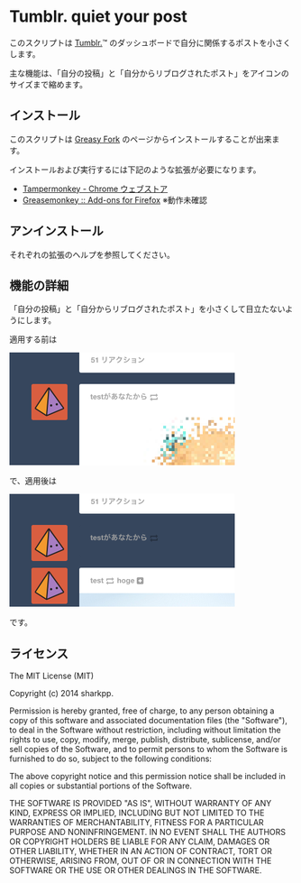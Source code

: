 # Tumblr. quiet your post

このスクリプトは [Tumblr.](https://www.tumblr.com/)™ のダッシュボードで自分に関係するポストを小さくします。

主な機能は、「自分の投稿」と「自分からリブログされたポスト」をアイコンのサイズまで縮めます。

## インストール

このスクリプトは [Greasy Fork](https://greasyfork.org/ja/scripts/6721-tumblr-quiet-your-post) のページからインストールすることが出来ます。

インストールおよび実行するには下記のような拡張が必要になります。

* [Tampermonkey - Chrome ウェブストア](https://chrome.google.com/webstore/detail/tampermonkey/dhdgffkkebhmkfjojejmpbldmpobfkfo?hl=ja)
* [Greasemonkey :: Add-ons for Firefox](https://addons.mozilla.org/ja/firefox/addon/greasemonkey/) ※動作未確認

## アンインストール

それぞれの拡張のヘルプを参照してください。

## 機能の詳細

「自分の投稿」と「自分からリブログされたポスト」を小さくして目立たないようにします。

適用する前は

![ポストがそのまま表示](https://raw.githubusercontent.com/sharkpp-userscripts/tumblr-quiet-your-post/master/img/mine_post_before.png)

で、適用後は

![ポストはアイコンの大きさまで小さくなる](https://raw.githubusercontent.com/sharkpp-userscripts/tumblr-quiet-your-post/master/img/mine_post_after.png)

です。

## ライセンス

The MIT License (MIT)

Copyright (c) 2014 sharkpp.

Permission is hereby granted, free of charge, to any person obtaining a copy
of this software and associated documentation files (the "Software"), to deal
in the Software without restriction, including without limitation the rights
to use, copy, modify, merge, publish, distribute, sublicense, and/or sell
copies of the Software, and to permit persons to whom the Software is
furnished to do so, subject to the following conditions:

The above copyright notice and this permission notice shall be included in
all copies or substantial portions of the Software.

THE SOFTWARE IS PROVIDED "AS IS", WITHOUT WARRANTY OF ANY KIND, EXPRESS OR
IMPLIED, INCLUDING BUT NOT LIMITED TO THE WARRANTIES OF MERCHANTABILITY,
FITNESS FOR A PARTICULAR PURPOSE AND NONINFRINGEMENT. IN NO EVENT SHALL THE
AUTHORS OR COPYRIGHT HOLDERS BE LIABLE FOR ANY CLAIM, DAMAGES OR OTHER
LIABILITY, WHETHER IN AN ACTION OF CONTRACT, TORT OR OTHERWISE, ARISING FROM,
OUT OF OR IN CONNECTION WITH THE SOFTWARE OR THE USE OR OTHER DEALINGS IN
THE SOFTWARE.
